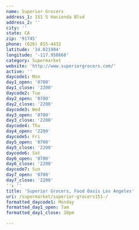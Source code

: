 ```yaml
---
name: Superior Grocers
address_1: 151 S Hacienda Blvd
address_2: ''
city: ''
state: CA
zip: '91745'
phone: (626) 855-4432
latitude: '34.021904'
longitude: '-117.958668'
category: Supermarket
website: 'http://www.superiorgrocers.com/'
active: ''
daycode1: Mon
day1_open: '0700'
day1_close: '2200'
daycode2: Tue
day2_open: '0700'
day2_close: '2200'
daycode3: Wed
day3_open: '0700'
day3_close: '2200'
daycode4: Thu
day4_open: '2200'
daycode5: Fri
day5_open: '0700'
day5_close: '2200'
daycode6: Sat
day6_open: '0700'
day6_close: '2200'
daycode7: Sun
day7_open: '0700'
day7_close: '2200'
'': ''
title: 'Superior Grocers, Food Oasis Los Angeles'
uri: /supermarket/superior-grocers151-/
formatted_daycode1: Monday
formatted_day1_open: 7am
formatted_day1_close: 10pm

---
```


